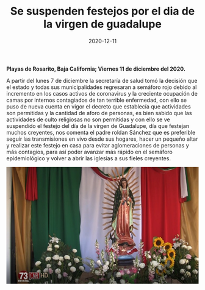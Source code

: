 ﻿---
layout: blog
title:  "Se suspenden festejos por el dia de la virgen de guadalupe"
date:   2020-12-11
categories: rosarito
permalink: /:categories/:title:output_ext
image: /img/cnr/se-suspenden-eventos-decembrino.jpeg
alt: "Se suspenden festejos por el dia de la virgen de guadalupe"
autor: 
---

**Playas de Rosarito, Baja California; Viernes 11 de diciembre del 2020.**


A partir del lunes 7 de diciembre la secretaría de salud tomó la decisión que el estado y todas sus municipalidades regresaran a semáforo rojo debido al incremento en los casos activos de coronavirus y la creciente ocupación de camas por internos contagiados de tan terrible enfermedad, con ello se puso de nueva cuenta en vigor el decreto que establecía que actividades son permitidas y la cantidad de aforo de personas, es bien sabido que las actividades de culto religiosas no son permitidas y con ello se ve suspendido el festejo del día de la virgen de Guadalupe, día que festejan muchos creyentes, nos comenta el padre roldan Sánchez que es preferible seguir las transmisiones en vivo desde sus hogares, hacer un pequeño altar y realizar este festejo en casa para evitar aglomeraciones de personas y más contagios, para así poder avanzar más rápido en el semáforo epidemiológico y volver a abrir las iglesias a sus fieles creyentes.

<div id="carouselExampleSlidesOnly" class="carousel slide" data-ride="carousel">
  <div class="carousel-inner">
    <div class="carousel-item active">
       <img class="d-block w-100" src="/img/cnr/se-suspenden-eventos-decembrino.jpeg" loading="lazy"  alt="Se suspenden festejos por el dia de la virgen de guadalupe">
    </div>
  </div>
</div>